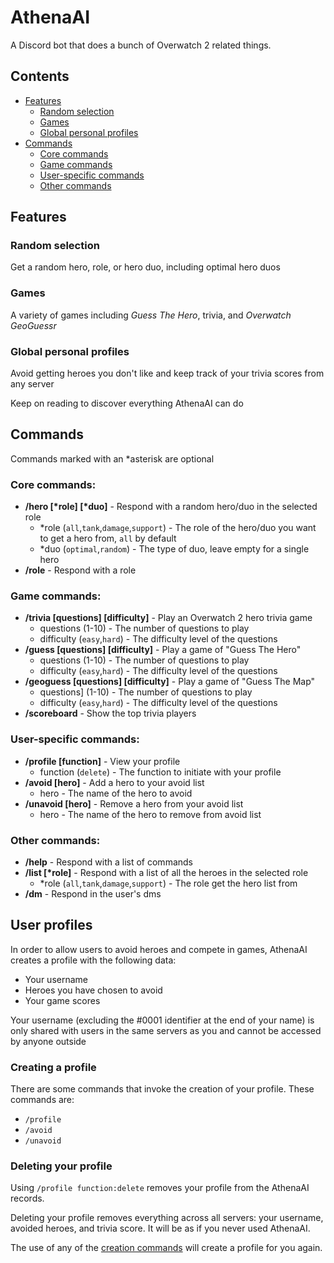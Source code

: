 # AthenaAI
A Discord bot that does a bunch of Overwatch 2 related things.
## Contents
- [Features](#features)
  - [Random selection](#random-selection)
  - [Games](#games)
  - [Global personal profiles](#global-personal-profiles)
- [Commands](#commands)
  - [Core commands](#core-commands)
  - [Game commands](#game-commands)
  - [User-specific commands](#user-specific-commands)
  - [Other commands](#other-commands)

## Features
### Random selection
Get a random hero, role, or hero duo, including optimal hero duos
### Games
A variety of games including _Guess The Hero_, trivia, and _Overwatch GeoGuessr_
### Global personal profiles
Avoid getting heroes you don't like and keep track of your trivia scores from any server

Keep on reading to discover everything AthenaAI can do

## Commands
Commands marked with an \*asterisk are optional
### Core commands:
- **/hero \[\*role] \[\*duo]** - Respond with a random hero/duo in the selected role
  - \*role (`all`,`tank`,`damage`,`support`) - The role of the hero/duo you want to get a hero from, `all` by default
  - \*duo (`optimal`,`random`) - The type of duo, leave empty for a single hero
- **/role** - Respond with a role
### Game commands:
- **/trivia \[questions] \[difficulty]** - Play an Overwatch 2 hero trivia game
  - questions (1-10) - The number of questions to play
  - difficulty (`easy`,`hard`) - The difficulty level of the questions
- **/guess \[questions] \[difficulty]** - Play a game of "Guess The Hero"
  - questions (1-10) - The number of questions to play
  - difficulty (`easy`,`hard`) - The difficulty level of the questions
- **/geoguess \[questions] \[difficulty]** - Play a game of "Guess The Map"
  - questions] (1-10) - The number of questions to play
  - difficulty (`easy`,`hard`) - The difficulty level of the questions
- **/scoreboard** - Show the top trivia players
### User-specific commands:
- **/profile \[function]** - View your profile
  - function (`delete`) - The function to initiate with your profile
- **/avoid \[hero]** - Add a hero to your avoid list
  -  hero - The name of the hero to avoid
- **/unavoid \[hero]** - Remove a hero from your avoid list
  - hero - The name of the hero to remove from avoid list
### Other commands:
- **/help** - Respond with a list of commands
- **/list \[\*role]** - Respond with a list of all the heroes in the selected role
  - \*role (`all`,`tank`,`damage`,`support`) - The role get the hero list from
- **/dm** - Respond in the user's dms

## User profiles
In order to allow users to avoid heroes and compete in games, AthenaAI creates a profile with the following data:
- Your username
- Heroes you have chosen to avoid
- Your game scores

Your username (excluding the \#0001 identifier at the end of your name) is only shared with users in the same servers as you and cannot be accessed by anyone outside
### Creating a profile
There are some commands that invoke the creation of your profile. These commands are:
- `/profile`
- `/avoid`
- `/unavoid`
### Deleting your profile
Using `/profile function:delete` removes your profile from the AthenaAI records.

Deleting your profile removes everything across all servers: your username, avoided heroes, and trivia score. It will be as if you never used AthenaAI.

The use of any of the [creation commands](#creating-a-profile) will create a profile for you again.

